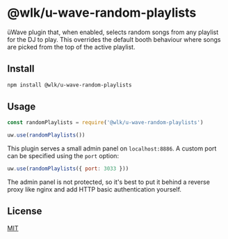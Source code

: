 # @wlk/u-wave-random-playlists

üWave plugin that, when enabled, selects random songs from any playlist for the DJ to play.
This overrides the default booth behaviour where songs are picked from the top of the active playlist.

## Install

```bash
npm install @wlk/u-wave-random-playlists
```

## Usage

```js
const randomPlaylists = require('@wlk/u-wave-random-playlists')

uw.use(randomPlaylists())
```

This plugin serves a small admin panel on `localhost:8886`.
A custom port can be specified using the `port` option:

```js
uw.use(randomPlaylists({ port: 3033 }))
```

The admin panel is not protected, so it's best to put it behind a reverse proxy like nginx and add HTTP basic authentication yourself.

## License

[MIT](./LICENSE)
